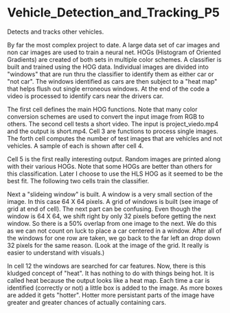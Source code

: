 # Vehicle_Detection_and_Tracking_P5
Detects and tracks other vehicles.

By far the most complex project to date. A large data set of car images and non car images are used to train a neural net. HOGs (Histogram of Oriented Gradients) are created of both sets in multiple color schemes. A classifier is built and trained using the HOG data. Individual images are divided into "windows" that are run thru the classifier to identify them as either car or "not car". The windows identified as cars are then subject to a "heat map" that helps flush out single erroneous windows. At the end of the code a video is processed to identify cars near the drivers car.

The first cell defines the main HOG functions. Note that many color conversion schemes are used to convert the input image from RGB to others. The second cell tests a short video. The input is project_viedo.mp4 and the output is short.mp4. Cell 3 are functions to process single images. The forth cell computes the number of test images that are vehicles and not vehicles. A sample of each is shown after cell 4.

Cell 5 is the first really interesting output. Random images are printed along with their various HOGs. Note that some HOGs are better than others for this classification. Later I choose to use the HLS HOG as it seemed to be the best fit. The following two cells train the classifier.

Next a "slideing window" is built. A window is a very small section of the image. In this case 64 X 64 pixels. A grid of windows is built (see image of grid at end of cell). The next part can be confusing. Even though the window is 64 X 64, we shift right by only 32 pixels before getting the next window. So there is a 50% overlap from one image to the next. We do this as we can not count on luck to place a car centered in a window. After all of the windows for one row are taken, we go back to the far left an drop down 32 pixels for the same reason. (Look at the image of the grid. It really is easier to understand with visuals.)

In cell 12 the windows are searched for car features. Now, there is this kludged concept of "heat". It has nothing to do with things being hot. It is called heat because the output looks like a heat map. Each time a car is identified (correctly or not) a little box is added to the image. As more boxes are added it gets "hotter". Hotter more persistant parts of the image have greater and greater chances of actually containing cars. 

